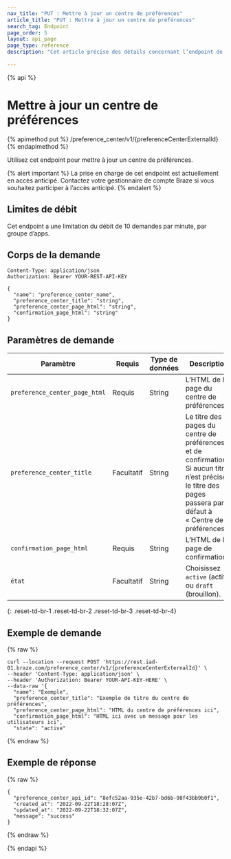 ```yaml
---
nav_title: "PUT : Mettre à jour un centre de préférences"
article_title: "PUT : Mettre à jour un centre de préférences"
search_tag: Endpoint
page_order: 5
layout: api_page
page_type: reference
description: "Cet article précise des détails concernant l’endpoint de Braze Mettre à jour un centre de préférences."

---
```

{% api %}
# Mettre à jour un centre de préférences
{% apimethod put %}
/preference_center/v1/{preferenceCenterExternalId}
{% endapimethod %}

Utilisez cet endpoint pour mettre à jour un centre de préférences.

{% alert important %}
La prise en charge de cet endpoint est actuellement en accès anticipé. Contactez votre gestionnaire de compte Braze si vous souhaitez participer à l’accès anticipé.
{% endalert %}

## Limites de débit

Cet endpoint a une limitation du débit de 10 demandes par minute, par groupe d’apps.

## Corps de la demande

```
Content-Type: application/json
Authorization: Bearer YOUR-REST-API-KEY
```

```
{
  "name": "preference_center_name",
  "preference_center_title": "string",
  "preference_center_page_html": "string",
  "confirmation_page_html": "string"
}
```

## Paramètres de demande

| Paramètre | Requis | Type de données | Description |
| --------- | ---------| --------- | ----------- |
|`preference_center_page_html`| Requis | String | L’HTML de la page du centre de préférences. |
|`preference_center_title`| Facultatif | String | Le titre des pages du centre de préférences et de confirmation. Si aucun titre n’est précisé le titre des pages passera par défaut à « Centre de préférences ». |
|`confirmation_page_html`| Requis | String | L’HTML de la page de confirmation. |
|`état` | Facultatif | String | Choisissez `active` (actif) ou `draft` (brouillon).|
{: .reset-td-br-1 .reset-td-br-2 .reset-td-br-3  .reset-td-br-4}

## Exemple de demande
{% raw %}
```
curl --location --request POST 'https://rest.iad-01.braze.com/preference_center/v1/{preferenceCenterExternalId}' \
--header 'Content-Type: application/json' \
--header 'Authorization: Bearer YOUR-API-KEY-HERE' \
--data-raw '{
  "name": "Exemple",
  "preference_center_title": "Exemple de titre du centre de préférences",
  "preference_center_page_html": "HTML du centre de préférences ici",
  "confirmation_page_html": "HTML ici avec un message pour les utilisateurs ici",
  "state": "active"

```
{% endraw %}

## Exemple de réponse
{% raw %}
```
{
  "preference_center_api_id": "8efc52aa-935e-42b7-bd6b-98f43bb9b0f1",
  "created_at": "2022-09-22T18:28:07Z",
  "updated_at": "2022-09-22T18:32:07Z",
  "message": "success"
}
```
{% endraw %}

{% endapi %}

